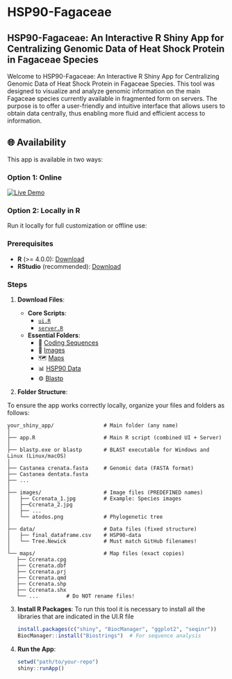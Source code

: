 # HSP90-Fagaceae
## HSP90-Fagaceae: An Interactive R Shiny App for Centralizing Genomic Data of Heat Shock Protein in Fagaceae Species

Welcome to HSP90-Fagaceae: An Interactive R Shiny App for Centralizing Genomic Data of Heat Shock Protein in Fagaceae Species. This tool was designed to visualize and analyze genomic information on the main Fagaceae species currently available in fragmented form on servers. The purpose is to offer a user-friendly and intuitive interface that allows users to obtain data centrally, thus enabling more fluid and efficient access to information. 

## 🌐 Availability
This app is available in two ways:
### **Option 1: Online**
[![Live Demo](https://img.shields.io/badge/HSP90_Fagaceae-Available-green)](https://hsp90.ext.uco.es/)  

### **Option 2: Locally in R** 
Run it locally for full customization or offline use:  

### **Prerequisites**
- **R** (>= 4.0.0): [Download](https://cran.r-project.org/)
- **RStudio** (recommended): [Download](https://www.rstudio.com/products/rstudio/download/)
### **Steps**

1. **Download Files**:
   - **Core Scripts**:
     - [`ui.R`](https://github.com/your-username/your-repo/raw/main/ui.R)
     - [`server.R`](https://github.com/your-username/your-repo/raw/main/server.R)
   - **Essential Folders**:
     - 🧬 [Coding Sequences](https://github.com/AGR114molecularBreeding/castanea/tree/main/HSP90/Proteomes)
     - 🌿 [Images](https://github.com/AGR114molecularBreeding/castanea/tree/main/HSP90/Images)
     - 🗺️ [Maps](https://github.com/AGR114molecularBreeding/castanea/tree/main/HSP90/Maps)
     - 📊 [HSP90 Data](https://github.com/your-username/your-repo/tree/main/data)
     - ⚙️ [Blastp](https://github.com/AGR114molecularBreeding/castanea/tree/main/HSP90/Blastp)

2. **Folder Structure**:

To ensure the app works correctly locally, organize your files and folders as follows:
 ```
your_shiny_app/                # Main folder (any name)
│
├── app.R                      # Main R script (combined UI + Server)
│
├── blastp.exe or blastp       # BLAST executable for Windows and Linux (Linux/macOS)
│
├── Castanea crenata.fasta     # Genomic data (FASTA format)  
├── Castanea dentata.fasta      
├── ...  
│
├── images/                    # Image files (PREDEFINED names)  
│   ├── Ccrenata_1.jpg         # Example: Species images  
│   ├──Ccrenata_2.jpg
│   ├── ...
│   └── atodos.png             # Phylogenetic tree
│
├── data/                      # Data files (fixed structure)  
│   ├── final_dataframe.csv    # HSP90-data
│   └── Tree.Newick            # Must match GitHub filenames!  
│
└── maps/                      # Map files (exact copies)  
    ├── Ccrenata.cpg      
    ├── Ccrenata.dbf
    ├── Ccrenata.prj
    ├── Ccrenata.qmd
    ├── Ccrenata.shp
    ├── Ccrenata.shx
    └── ...         # Do NOT rename files!
   ```
3. **Install R Packages**:
To run this tool it is necessary to install all the libraries that are indicated in the UI.R file
   ```r
   install.packages(c("shiny", "BiocManager", "ggplot2", "seqinr"))
   BiocManager::install("Biostrings")  # For sequence analysis
   ```

5. **Run the App**:
   ```r
   setwd("path/to/your-repo")
   shiny::runApp()
   ```
